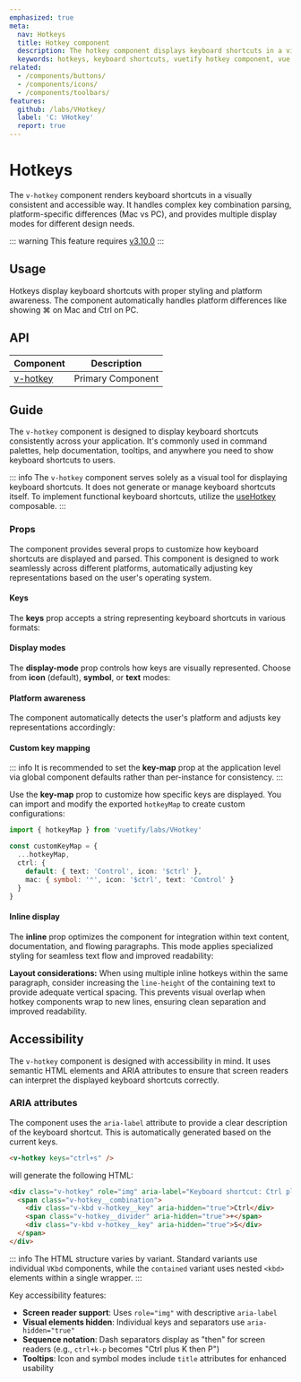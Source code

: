 ```yaml
---
emphasized: true
meta:
  nav: Hotkeys
  title: Hotkey component
  description: The hotkey component displays keyboard shortcuts in a visually consistent and platform-aware manner.
  keywords: hotkeys, keyboard shortcuts, vuetify hotkey component, vue hotkey component
related:
  - /components/buttons/
  - /components/icons/
  - /components/toolbars/
features:
  github: /labs/VHotkey/
  label: 'C: VHotkey'
  report: true
---
```


# Hotkeys

The `v-hotkey` component renders keyboard shortcuts in a visually consistent and accessible way. It handles complex key combination parsing, platform-specific differences (Mac vs PC), and provides multiple display modes for different design needs.

<PageFeatures />

::: warning
This feature requires [v3.10.0](/getting-started/release-notes/?version=v3.10.0)
:::

## Usage

Hotkeys display keyboard shortcuts with proper styling and platform awareness. The component automatically handles platform differences like showing <v-kbd>⌘</v-kbd> on Mac and <v-kbd>Ctrl</v-kbd> on PC.

<ExamplesUsage name="v-hotkey" />

<PromotedEntry />

## API

| Component | Description |
| - | - |
| [v-hotkey](/api/v-hotkey/) | Primary Component |

<ApiInline hide-links />

## Guide

The `v-hotkey` component is designed to display keyboard shortcuts consistently across your application. It's commonly used in command palettes, help documentation, tooltips, and anywhere you need to show keyboard shortcuts to users.

::: info
The `v-hotkey` component serves solely as a visual tool for displaying keyboard shortcuts. It does not generate or manage keyboard shortcuts itself. To implement functional keyboard shortcuts, utilize the [useHotkey](/features/hotkey/) composable.
:::

### Props

The component provides several props to customize how keyboard shortcuts are displayed and parsed. This component is designed to work seamlessly across different platforms, automatically adjusting key representations based on the user's operating system.

#### Keys

The **keys** prop accepts a string representing keyboard shortcuts in various formats:

<ExamplesExample file="v-hotkey/prop-keys" />

#### Display modes

The **display-mode** prop controls how keys are visually represented. Choose from **icon** (default), **symbol**, or **text** modes:

<ExamplesExample file="v-hotkey/prop-display-mode" />

#### Platform awareness

The component automatically detects the user's platform and adjusts key representations accordingly:

<ExamplesExample file="v-hotkey/prop-platform-aware" />

#### Custom key mapping

::: info
It is recommended to set the **key-map** prop at the application level via global component defaults rather than per-instance for consistency.
:::

Use the **key-map** prop to customize how specific keys are displayed. You can import and modify the exported `hotkeyMap` to create custom configurations:

```typescript
import { hotkeyMap } from 'vuetify/labs/VHotkey'

const customKeyMap = {
  ...hotkeyMap,
  ctrl: {
    default: { text: 'Control', icon: '$ctrl' },
    mac: { symbol: '⌃', icon: '$ctrl', text: 'Control' }
  }
}
```

<ExamplesExample file="v-hotkey/prop-key-map" />

#### Inline display

The **inline** prop optimizes the component for integration within text content, documentation, and flowing paragraphs. This mode applies specialized styling for seamless text flow and improved readability:

<ExamplesExample file="v-hotkey/prop-inline" />

**Layout considerations:** When using multiple inline hotkeys within the same paragraph, consider increasing the `line-height` of the containing text to provide adequate vertical spacing. This prevents visual overlap when hotkey components wrap to new lines, ensuring clean separation and improved readability.

## Accessibility

The `v-hotkey` component is designed with accessibility in mind. It uses semantic HTML elements and ARIA attributes to ensure that screen readers can interpret the displayed keyboard shortcuts correctly.

### ARIA attributes

The component uses the `aria-label` attribute to provide a clear description of the keyboard shortcut. This is automatically generated based on the current keys.

```html
<v-hotkey keys="ctrl+s" />
```

will generate the following HTML:

```html
<div class="v-hotkey" role="img" aria-label="Keyboard shortcut: Ctrl plus S">
  <span class="v-hotkey__combination">
    <div class="v-kbd v-hotkey__key" aria-hidden="true">Ctrl</div>
    <span class="v-hotkey__divider" aria-hidden="true">+</span>
    <div class="v-kbd v-hotkey__key" aria-hidden="true">S</div>
  </span>
</div>
```

::: info
The HTML structure varies by variant. Standard variants use individual `VKbd` components, while the `contained` variant uses nested `<kbd>` elements within a single wrapper.
:::

Key accessibility features:

- **Screen reader support**: Uses `role="img"` with descriptive `aria-label`
- **Visual elements hidden**: Individual keys and separators use `aria-hidden="true"`
- **Sequence notation**: Dash separators display as "then" for screen readers (e.g., `ctrl+k-p` becomes "Ctrl plus K then P")
- **Tooltips**: Icon and symbol modes include `title` attributes for enhanced usability
